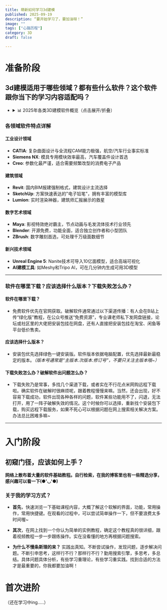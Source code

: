 ```yaml
---
title: 萌新如何学习3d建模
published: 2025-09-19
description: “要开始学习了，要加油呀！”
image: ""
tags: ["心路历程"]
category: 3D
draft: false 

---
```

# 准备阶段

## **3d建模适用于哪些领域？都有些什么软件？这个软件跟你当下的学习内容适配吗？**

- <details>
  <summary>📊 2025年各类3D建模软件概览（点击展开/折叠）</summary>

  | 建模类别       | 推荐软件                           | 主要特点                                     | 适用场景                 |
  | ------------ | ------------------------------ | ---------------------------------------- | -------------------- |
  | 工业CAD/机械模具 | CATIA/Siemens NX/Creo              | 曲面建模、参数化设计、机械仿真                      | 高端制造、汽车、航空航天         |
  | 建筑BIM       | Revit/Archicad                   | 建筑信息模型、施工图生成、团队协作                    | 建筑设计、工程施工           |
  | 建筑可视化      | SketchUp/Lumion                  | 方案快速表现、实时渲染、景观设计                      | 建筑方案展示、景观设计          |
  | 影视动画/特效    | Maya/3ds Max/Cinema 4D            | 角色动画、场景搭建、特效制作、渲染                     | 电影、动画、广告             |
  | 游戏资产       | Blender/3ds Max + Substance       | 低/高模建模、UV展开、贴图绘制、烘焙                    | 游戏开发、VR/AR           |
  | 数字雕刻       | ZBrush                          | 高精度雕刻、细节处理、角色设计                        | 影视角色、游戏角色、手办设计       |
  | 曲面/珠宝/鞋履   | Rhino                          | NURBS曲面、参数化设计、Grasshopper脚本               | 工业设计、珠宝、鞋类           |
  | 实时交互/VR    | Unity/Unreal Engine              | 游戏引擎、实时渲染、交互设计、VR/AR开发               | 游戏开发、VR/AR应用、元宇宙       |
  | AI极速建模      | Meshy/Tripo AI                  | 文本/图片生成3D模型、AI贴图、快速原型                  | 快速原型、游戏资产批量生成、电商展示  |
  | 云建模/家装     | 酷家乐                            | 网页设计、AI户型识别、一键出图、下单生产                  | 家居设计、装修、家具销售         |

  </details>

### 各领域软件特点详解

#### 工业设计领域
- **CATIA**: 复杂曲面设计与全流程CAM能力极强，航空/汽车行业事实标准
- **Siemens NX**: 模具专用模块效率最高，汽车覆盖件设计首选
- **Creo**: 参数化最严谨，适合需要频繁改型的消费电子产品

#### 建筑领域
- **Revit**: 国内BIM报建强制格式，建筑设计主流选择
- **SketchUp**: 方案快速表达的"电子铅笔"，拥有丰富的模型库
- **Lumion**: 实时渲染神器，建筑师汇报展示的救星

#### 数字艺术领域
- **Maya**: 影视特效绝对霸主，节点动画与毛发流体技术行业领先
- **Blender**: 开源免费，功能全面，适合独立创作者和小型团队
- **ZBrush**: 数字雕刻首选，可处理千万级面数细节

#### 新兴技术领域
- **Unreal Engine 5**: Nanite技术可导入10亿面模型，适合高端可视化
- **AI建模工具**: 如Meshy和Tripo AI，可在几分钟内生成可用3D模型

------


### **软件在哪里下载？应该选择什么版本？下载失败怎么办？**

#### 软件在哪里下载？

- 免费软件优先在官网获取。破解软件通常通过以下渠道传播：有人会在B站上传“绿化版”教程，在公众号推送“免费资源”，专业课老师私下发网盘链接，论坛或社区里的大佬把安装包挂在网盘，还有人直接把安装包挂在淘宝、闲鱼等平台低价售卖。

#### 应该选择什么版本？

- 安装包优先选择绿色一键安装版。软件版本依据电脑配置，优先选择最新最稳定的版本。*（版本号通常是“主版本.次版本.修订号”，不要只关注主版本哦~）*

#### 下载失败怎么办？破解软件出问题怎么办？

- 下载失败乃是常事，多找几个渠道下载，或者实在不行花点米网购远程下载啦。确实软件在破解时很麻烦呢，跟着教程慢慢来嘛。当然，还会出现，好不容易下载成功，软件出现各种各样的问题，软件某些功能用不了，闪退，无法打开，用了一阵子破解失效的情况。这个时候你可以选择，重新找个安装包下载，购买远程下载服务，如果不死心可以根据问题在网上搜索相关解决方案。办法总比困难多嘛~

------

# 入门阶段

## 初窥门径，应该如何上手？

**网络上散布着大量的软件基础教程。自行检索，在我的博客里也有一些精选分享，感兴趣可以看一下(●'◡'●)**

### 关于我的学习方式？

- **首先**，快速浏览一下基础课程内容，大概了解这个软解的界面，功能，常用操作，常用快捷键。在观看的过程中，可以尝试简单操作一下，但不要浪费太多时间喔~

- **其次**，在网上找到一个你认为简单的实例教程，确定这个教程真的很详细，跟着视频教程一步一步跟练操作。实在没看懂的地方再根据问题搜索。

- **为什么不慢条斯理的来？** 实践出真知。不断尝试操作，发现问题，逐步解决问题。不断引申思考，这样行不行？那样行不行？勤用搜索引擎，多思考，多总结。具体问题具体分析，有些学习重理论，有些学习重实践。找到合适的方法才是最重要的，你我都要加油啊！

# 首次进阶

（还在学习中ing.....）